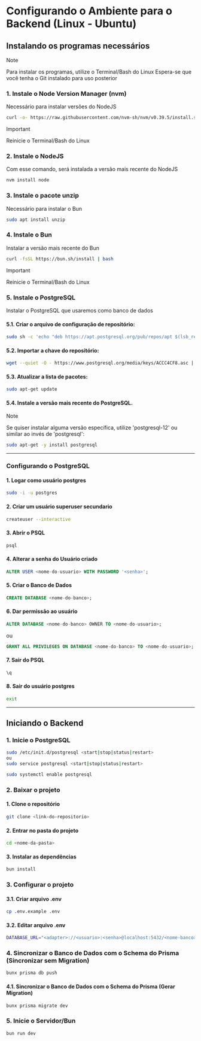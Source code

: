 # Configurando o Ambiente para o Backend (Linux - Ubuntu)
## Instalando os programas necessários
> [!NOTE]
> Para instalar os programas, utilize o Terminal/Bash do Linux
> Espera-se que você tenha o Git instalado para uso posterior
### 1. Instale o Node Version Manager (nvm)
Necessário para instalar versões do NodeJS
```bash
curl -o- https://raw.githubusercontent.com/nvm-sh/nvm/v0.39.5/install.sh | bash
```

> [!IMPORTANT]
> Reinicie o Terminal/Bash do Linux

### 2. Instale o NodeJS
Com esse comando, será instalada a versão mais recente do NodeJS
```bash
nvm install node
```

### 3. Instale o pacote unzip
Necessário para instalar o Bun
```bash
sudo apt install unzip
```

### 4. Instale o Bun
Instalar a versão mais recente do Bun
```bash
curl -fsSL https://bun.sh/install | bash
```

> [!IMPORTANT]
> Reinicie o Terminal/Bash do Linux

### 5. Instale o PostgreSQL
Instalar o PostgreSQL que usaremos como banco de dados
#### 5.1. Criar o arquivo de configuração de repositório:
```bash
sudo sh -c 'echo "deb https://apt.postgresql.org/pub/repos/apt $(lsb_release -cs)-pgdg main" > /etc/apt/sources.list.d/pgdg.list'
```

#### 5.2. Importar a chave do repositório:
```bash
wget --quiet -O - https://www.postgresql.org/media/keys/ACCC4CF8.asc | sudo apt-key add -
```

#### 5.3. Atualizar a lista de pacotes:
```bash
sudo apt-get update
```

#### 5.4. Instale a versão mais recente do PostgreSQL.
> [!NOTE]
> Se quiser instalar alguma versão específica, utilize 'postgresql-12'  ou similar ao invés de 'postgresql':
```bash
sudo apt-get -y install postgresql
```


---
### Configurando o PostgreSQL
#### 1. Logar como usuário postgres
```bash
sudo -i -u postgres
```

#### 2. Criar um usuário superuser secundario
```bash
createuser --interactive
```

#### 3. Abrir o PSQL
```bash
psql
```

#### 4. Alterar a senha do Usuário criado
```sql
ALTER USER <nome-do-usuario> WITH PASSWORD '<senha>';
```

#### 5. Criar o Banco de Dados
```sql
CREATE DATABASE <nome-do-banco>;
```

#### 6. Dar permissão ao usuário
```sql
ALTER DATABASE <nome-do-banco> OWNER TO <nome-do-usuario>;
```
ou
```sql
GRANT ALL PRIVILEGES ON DATABASE <nome-do-banco> TO <nome-do-usuario>;
```

#### 7. Sair do PSQL
```sql
\q
```

#### 8. Sair do usuário postgres
```bash
exit
```

---

## Iniciando o Backend
### 1. Inicie o PostgreSQL
```bash
sudo /etc/init.d/postgresql <start|stop|status|restart>
ou
sudo service postgresql <start|stop|status|restart>
```
```bash
sudo systemctl enable postgresql
```

### 2. Baixar o projeto
#### 1. Clone o repositório
```bash
git clone <link-do-repositorio>
```

#### 2. Entrar no pasta do projeto
```bash
cd <nome-da-pasta>
```

#### 3. Instalar as dependências
```bash
bun install
```

### 3. Configurar o projeto
#### 3.1. Criar arquivo .env
```bash
cp .env.example .env
```
#### 3.2. Editar arquivo .env
```bash
DATABASE_URL="<adapter>://<usuario>:<senha>@localhost:5432/<nome-banco>?schema=public"
```

### 4. Sincronizar o Banco de Dados com o Schema do Prisma (Sincronizar sem Migration)
```bash
bunx prisma db push
```

#### 4.1. Sincronizar o Banco de Dados com o Schema do Prisma (Gerar Migration)
```bash
bunx prisma migrate dev
```

### 5. Inicie o Servidor/Bun
```bash
bun run dev
```